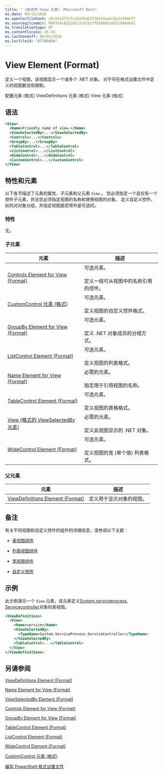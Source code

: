 ```yaml
---
title: " (格式的 View 元素) |Microsoft Docs"
ms.date: 09/13/2016
ms.openlocfilehash: c0c6fa373cfca3a55a62f201e1eabc6a1e308ef7
ms.sourcegitcommit: 0907b8c6322d2c7c61b17f8168d53452c8964b41
ms.translationtype: MT
ms.contentlocale: zh-CN
ms.lasthandoff: 08/05/2020
ms.locfileid: "87785024"
---
```

# <a name="view-element-format"></a>View Element (Format)

定义一个视图，该视图显示一个或多个 .NET 对象。 对于可在格式设置文件中定义的视图数没有限制。

配置元素 (格式) ViewDefinitions 元素 (格式) View 元素 (格式) 

## <a name="syntax"></a>语法

```xml
<View>
  <Name>Friendly name of view.</Name>
  <ViewSelectedBy>...</ViewSelectedBy>
  <Controls>...</Controls>
  <GroupBy>...</GroupBy>
  <TableControl>...</TableControl>
  <ListControl>...</ListControl>
  <WideControl>...</WideControl>
  <CustomControl>...</CustomControl>
</View>
```

## <a name="attributes-and-elements"></a>特性和元素

以下各节描述了元素的属性、子元素和父元素 `View` 。 您必须指定一个且仅有一个控件子元素，并且您必须指定视图的名称和使用视图的对象。 定义自定义控件，如何对对象分组，并指定视图是否带外是可选的。

### <a name="attributes"></a>特性

无。

### <a name="child-elements"></a>子元素

|元素|描述|
|-------------|-----------------|
|[Controls Element for View (Format)](./controls-element-for-view-format.md)|可选元素。<br /><br /> 定义一组可从视图中的名称引用的控件。|
|[CustomControl 元素 (格式) ](./customcontrol-element-for-groupby-format.md)|可选元素。<br /><br /> 定义视图的自定义控件格式。|
|[GroupBy Element for View (Format)](./groupby-element-for-view-format.md)|可选元素。<br /><br /> 定义 .NET 对象成员的分组方式。|
|[ListControl Element (Format)](./listcontrol-element-format.md)|可选元素。<br /><br /> 定义视图的列表格式。|
|[Name Element for View (Format)](./name-element-for-view-format.md)|必需的元素。<br /><br /> 指定用于引用视图的名称。|
|[TableControl Element (Format)](./tablecontrol-element-format.md)|可选元素。<br /><br /> 定义视图的表格格式。|
|[View (格式的 ViewSelectedBy 元素) ](./viewselectedby-element-format.md)|必需的元素。<br /><br /> 定义此视图显示的 .NET 对象。|
|[WideControl Element (Format)](./widecontrol-element-format.md)|可选元素。<br /><br /> 定义视图的宽 (单个值) 列表格式。|

### <a name="parent-elements"></a>父元素

|元素|描述|
|-------------|-----------------|
|[ViewDefinitions Element (Format)](./viewdefinitions-element-format.md)|定义用于显示对象的视图。|

## <a name="remarks"></a>备注

有关不同视图和自定义控件的组件的详细信息，请参阅以下主题：

- [表视图组件](./creating-a-table-view.md)

- [列表视图组件](./creating-a-list-view.md)

- [宽视图组件](./creating-a-wide-view.md)

- [自定义控件](./creating-custom-controls.md)

## <a name="example"></a>示例

此示例演示一个 `View` 元素，该元素定义[System.serviceprocess. Servicecontroller](/dotnet/api/System.ServiceProcess.ServiceController)对象的表视图。

```xml
<ViewDefinitions>
  <View>
    <Name>service</Name>
    <ViewSelectedBy>
      <TypeName>System.ServiceProcess.ServiceController</TypeName>
    </ViewSelectedBy>
    <TableControl>...</TableControl>
  </View>
</ViewDefinitions>

```

## <a name="see-also"></a>另请参阅

[ViewDefinitions Element (Format)](./viewdefinitions-element-format.md)

[Name Element for View (Format)](./name-element-for-view-format.md)

[ViewSelectedBy Element (Format)](./viewselectedby-element-format.md)

[Controls Element for View (Format)](./controls-element-for-view-format.md)

[GroupBy Element for View (Format)](./groupby-element-for-view-format.md)

[TableControl Element (Format)](./tablecontrol-element-format.md)

[ListControl Element (Format)](./listcontrol-element-format.md)

[WideControl Element (Format)](./widecontrol-element-format.md)

[CustomControl 元素 (格式) ](./customcontrol-element-for-groupby-format.md)

[编写 PowerShell 格式设置文件](./writing-a-powershell-formatting-file.md)
